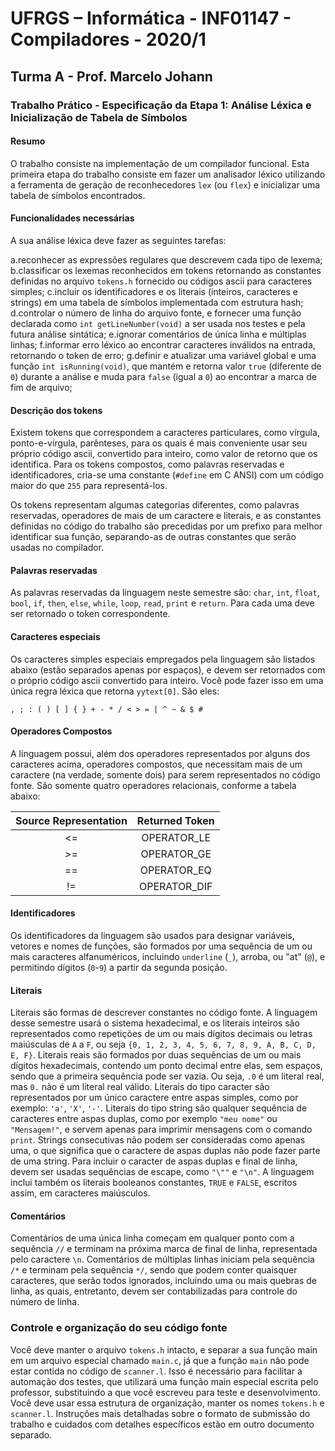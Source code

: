 # UFRGS – Informática - INF01147 - Compiladores  - 2020/1

## Turma A - Prof. Marcelo Johann

### Trabalho Prático - Especificação da Etapa 1: Análise Léxica e Inicialização de Tabela de Símbolos

#### Resumo

O trabalho consiste na implementação de um compilador funcional. Esta primeira etapa do trabalho consiste em fazer um analisador léxico utilizando a ferramenta de geração de reconhecedores `lex` (ou `flex`) e inicializar uma tabela de símbolos encontrados.

#### Funcionalidades necessárias

A sua análise léxica deve fazer as seguintes tarefas:

a.reconhecer as expressões regulares que descrevem cada tipo de lexema;
b.classificar os lexemas reconhecidos em tokens retornando as constantes definidas no arquivo `tokens.h` fornecido ou códigos ascii para caracteres simples;
c.incluir os identificadores e os literais (inteiros, caracteres e strings) em uma tabela de símbolos implementada com estrutura hash;
d.controlar o número de linha do arquivo fonte, e fornecer uma função declarada como `int getLineNumber(void)` a ser usada nos testes e pela futura análise sintática;
e.ignorar comentários de única linha e múltiplas linhas;
f.informar erro léxico ao encontrar caracteres inválidos na entrada, retornando o token de erro;
g.definir e atualizar uma variável global e uma função `int isRunning(void)`, que mantém e retorna valor `true` (diferente de `0`) durante a análise e muda para `false` (igual a `0`) ao encontrar a marca de fim de arquivo;

#### Descrição dos tokens

Existem tokens que correspondem a caracteres particulares, como vírgula, ponto-e-vírgula, parênteses, para os quais  é mais conveniente usar seu próprio código ascii, convertido para inteiro, como valor de retorno que os identifica. Para os tokens compostos, como palavras reservadas e identificadores, cria-se uma constante  (`#define` em C ANSI) com um código maior do que `255` para representá-los.

Os tokens representam algumas categorias diferentes, como palavras reservadas, operadores de mais de um caractere e literais, e as constantes definidas no código do trabalho são precedidas por um prefixo para melhor identificar sua função, separando-as de outras constantes que serão usadas no compilador.

#### Palavras reservadas

As palavras reservadas da linguagem neste semestre são: `char`, `int`, `float`, `bool`, `if`, `then`, `else`, `while`,  `loop`, `read`, `print` e `return`. Para cada uma deve ser retornado o token correspondente.

#### Caracteres especiais

Os caracteres simples especiais empregados pela linguagem são listados abaixo  (estão separados apenas por espaços), e devem ser retornados com o próprio código ascii convertido para inteiro. Você pode fazer isso em uma  única regra léxica que retorna `yytext[0]`. São eles:

    , ; : ( ) [ ] { } + - * / < > = | ^ ~ & $ #

#### Operadores Compostos

A linguagem possui, além dos operadores representados por alguns dos caracteres acima, operadores compostos, que necessitam mais de um caractere (na verdade, somente dois) para serem representados no código fonte. São somente quatro operadores relacionais, conforme a tabela abaixo:

| Source Representation | Returned Token |
|:---------------------:|:--------------:|
|           <=          |   OPERATOR_LE  |
|           >=          |   OPERATOR_GE  |
|           ==          |   OPERATOR_EQ  |
|           !=          |  OPERATOR_DIF  |

#### Identificadores

Os identificadores da linguagem são usados para designar variáveis, vetores e nomes de funções, são formados por uma sequência de um ou mais caracteres alfanuméricos, incluindo `underline` (`_`), arroba, ou  "at"  (`@`), e permitindo dígitos  (`0`-`9`) a partir da segunda posição.

#### Literais

Literais são formas de descrever constantes no código fonte. A linguagem desse semestre usará o sistema hexadecimal, e os literais inteiros são representados como repetições de um ou mais dígitos decimais ou letras maiúsculas de `A` a `F`, ou seja `{0, 1, 2, 3, 4, 5, 6, 7, 8, 9, A, B, C, D, E, F}`. Literais reais são formados por duas sequências de um ou mais dígitos hexadecimais, contendo um ponto decimal entre elas, sem espaços, sendo que a primeira sequência pode ser vazia. Ou seja, `.0`  é um literal real, mas  `0.` não  é um literal real válido. Literais do tipo caracter são representados por um  único caractere entre aspas simples, como por exemplo: `'a'`, `'X'`, `'-'`. Literais do tipo string são qualquer sequência de caracteres entre aspas duplas, como por exemplo `"meu nome"` ou `"Mensagem!"`, e servem apenas para imprimir mensagens com o comando `print`. Strings consecutivas não podem ser consideradas como apenas uma, o que significa que o caractere de aspas duplas não pode fazer parte de uma string. Para incluir o caracter de aspas duplas e final de linha, devem ser usadas sequências de escape, como  `"\""` e  `"\n"`. A linguagem inclui também os literais booleanos constantes, `TRUE` e `FALSE`, escritos assim, em caracteres maiúsculos.

#### Comentários

Comentários de uma  única linha começam em qualquer ponto com a sequência  `//` e terminam na próxima marca de final de linha, representada pelo caractere `\n`. Comentários de múltiplas linhas iniciam pela sequência  `/*` e terminam pela sequência  `*/`, sendo que podem conter quaisquer caracteres, que serão todos ignorados, incluindo uma ou mais quebras de linha, as quais, entretanto, devem ser contabilizadas para controle do número de linha.

### Controle e organização do seu código fonte

Você deve manter o arquivo `tokens.h` intacto, e separar a sua função main em um arquivo especial chamado `main.c`, já que a função `main` não pode estar contida no código de `scanner.l`. Isso é necessário para facilitar a automação dos testes, que utilizará uma função main especial escrita pelo professor, substituindo a que você escreveu para teste e desenvolvimento. Você deve usar essa estrutura de organização, manter os nomes `tokens.h` e `scanner.l`. Instruções mais detalhadas sobre o formato de submissão do trabalho e cuidados com detalhes específicos estão em outro documento separado.
